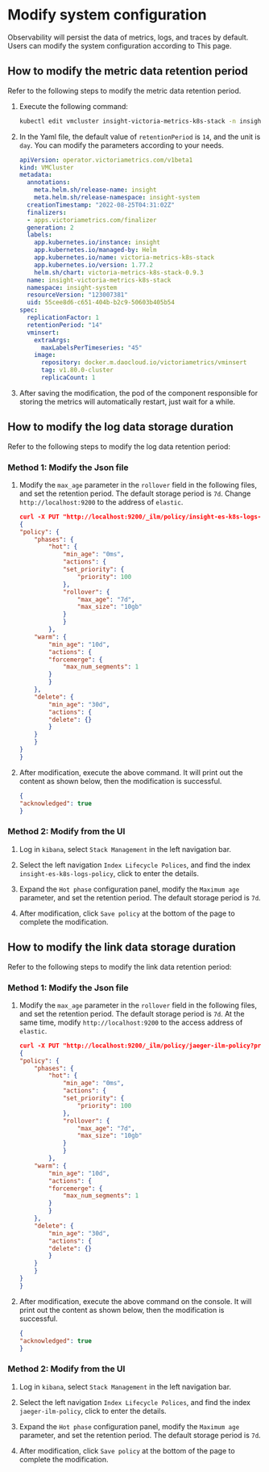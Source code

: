 # Modify system configuration

Observability will persist the data of metrics, logs, and traces by default. Users can modify the system configuration according to This page.

## How to modify the metric data retention period

Refer to the following steps to modify the metric data retention period.

1. Execute the following command:

    ```sh
    kubectl edit vmcluster insight-victoria-metrics-k8s-stack -n insight-system
    ```

2. In the Yaml file, the default value of `retentionPeriod` is `14`, and the unit is `day`. You can modify the parameters according to your needs.

    ```Yaml
    apiVersion: operator.victoriametrics.com/v1beta1
    kind: VMCluster
    metadata:
      annotations:
        meta.helm.sh/release-name: insight
        meta.helm.sh/release-namespace: insight-system
      creationTimestamp: "2022-08-25T04:31:02Z"
      finalizers:
      - apps.victoriametrics.com/finalizer
      generation: 2
      labels:
        app.kubernetes.io/instance: insight
        app.kubernetes.io/managed-by: Helm
        app.kubernetes.io/name: victoria-metrics-k8s-stack
        app.kubernetes.io/version: 1.77.2
        helm.sh/chart: victoria-metrics-k8s-stack-0.9.3
      name: insight-victoria-metrics-k8s-stack
      namespace: insight-system
      resourceVersion: "123007381"
      uid: 55cee8d6-c651-404b-b2c9-50603b405b54
    spec:
      replicationFactor: 1
      retentionPeriod: "14"
      vminsert:
        extraArgs:
          maxLabelsPerTimeseries: "45"
        image:
          repository: docker.m.daocloud.io/victoriametrics/vminsert
          tag: v1.80.0-cluster
          replicaCount: 1
    ```

3. After saving the modification, the pod of the component responsible for storing the metrics will automatically restart, just wait for a while.

## How to modify the log data storage duration

Refer to the following steps to modify the log data retention period:

### Method 1: Modify the Json file

1. Modify the `max_age` parameter in the `rollover` field in the following files, and set the retention period. The default storage period is `7d`. Change `http://localhost:9200` to the address of `elastic`.

    ```json
    curl -X PUT "http://localhost:9200/_ilm/policy/insight-es-k8s-logs-policy?pretty" -H 'Content-Type: application/json' -d'
    {
    "policy": {
        "phases": {
            "hot": {
                "min_age": "0ms",
                "actions": {
                "set_priority": {
                    "priority": 100
                },
                "rollover": {
                    "max_age": "7d",
                    "max_size": "10gb"
                }
                }
            },
        "warm": {
            "min_age": "10d",
            "actions": {
            "forcemerge": {
                "max_num_segments": 1
            }
            }
        },
        "delete": {
            "min_age": "30d",
            "actions": {
            "delete": {}
            }
        }
        }
    }
    }
    ```

2. After modification, execute the above command. It will print out the content as shown below, then the modification is successful.

    ```json
    {
    "acknowledged": true
    }
    ```

### Method 2: Modify from the UI

1. Log in `kibana`, select `Stack Management` in the left navigation bar.

    

2. Select the left navigation `Index Lifecycle Polices`, and find the index `insight-es-k8s-logs-policy`, click to enter the details.

    

3. Expand the `Hot phase` configuration panel, modify the `Maximum age` parameter, and set the retention period. The default storage period is `7d`.

    

4. After modification, click `Save policy` at the bottom of the page to complete the modification.

    

## How to modify the link data storage duration

Refer to the following steps to modify the link data retention period:

### Method 1: Modify the Json file

1. Modify the `max_age` parameter in the `rollover` field in the following files, and set the retention period. The default storage period is `7d`. At the same time, modify `http://localhost:9200` to the access address of `elastic`.

    ```json
    curl -X PUT "http://localhost:9200/_ilm/policy/jaeger-ilm-policy?pretty" -H 'Content-Type: application/json' -d'
    {
    "policy": {
        "phases": {
            "hot": {
                "min_age": "0ms",
                "actions": {
                "set_priority": {
                    "priority": 100
                },
                "rollover": {
                    "max_age": "7d",
                    "max_size": "10gb"
                }
                }
            },
        "warm": {
            "min_age": "10d",
            "actions": {
            "forcemerge": {
                "max_num_segments": 1
            }
            }
        },
        "delete": {
            "min_age": "30d",
            "actions": {
            "delete": {}
            }
        }
        }
    }
    }
    ```

2. After modification, execute the above command on the console. It will print out the content as shown below, then the modification is successful.

    ```json
    {
    "acknowledged": true
    }
    ```

### Method 2: Modify from the UI

1. Log in `kibana`, select `Stack Management` in the left navigation bar.

    

2. Select the left navigation `Index Lifecycle Polices`, and find the index `jaeger-ilm-policy`, click to enter the details.

    

3. Expand the `Hot phase` configuration panel, modify the `Maximum age` parameter, and set the retention period. The default storage period is `7d`.

    

4. After modification, click `Save policy` at the bottom of the page to complete the modification.

    
